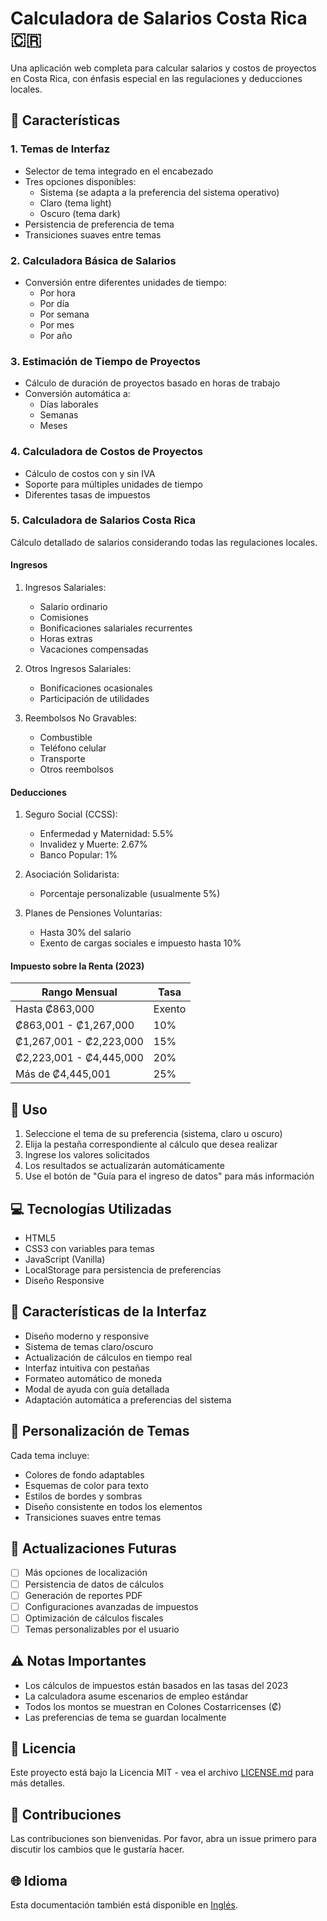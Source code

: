 # Calculadora de Salarios Costa Rica 🇨🇷

Una aplicación web completa para calcular salarios y costos de proyectos en Costa Rica, con énfasis especial en las regulaciones y deducciones locales.

## 🌟 Características

### 1. Temas de Interfaz
- Selector de tema integrado en el encabezado
- Tres opciones disponibles:
  - Sistema (se adapta a la preferencia del sistema operativo)
  - Claro (tema light)
  - Oscuro (tema dark)
- Persistencia de preferencia de tema
- Transiciones suaves entre temas

### 2. Calculadora Básica de Salarios
- Conversión entre diferentes unidades de tiempo:
  - Por hora
  - Por día
  - Por semana
  - Por mes
  - Por año

### 3. Estimación de Tiempo de Proyectos
- Cálculo de duración de proyectos basado en horas de trabajo
- Conversión automática a:
  - Días laborales
  - Semanas
  - Meses

### 4. Calculadora de Costos de Proyectos
- Cálculo de costos con y sin IVA
- Soporte para múltiples unidades de tiempo
- Diferentes tasas de impuestos

### 5. Calculadora de Salarios Costa Rica
Cálculo detallado de salarios considerando todas las regulaciones locales.

#### Ingresos
1. Ingresos Salariales:
   - Salario ordinario
   - Comisiones
   - Bonificaciones salariales recurrentes
   - Horas extras
   - Vacaciones compensadas

2. Otros Ingresos Salariales:
   - Bonificaciones ocasionales
   - Participación de utilidades

3. Reembolsos No Gravables:
   - Combustible
   - Teléfono celular
   - Transporte
   - Otros reembolsos

#### Deducciones
1. Seguro Social (CCSS):
   - Enfermedad y Maternidad: 5.5%
   - Invalidez y Muerte: 2.67%
   - Banco Popular: 1%

2. Asociación Solidarista:
   - Porcentaje personalizable (usualmente 5%)

3. Planes de Pensiones Voluntarias:
   - Hasta 30% del salario
   - Exento de cargas sociales e impuesto hasta 10%

#### Impuesto sobre la Renta (2023)
| Rango Mensual | Tasa |
|---------------|------|
| Hasta ₡863,000 | Exento |
| ₡863,001 - ₡1,267,000 | 10% |
| ₡1,267,001 - ₡2,223,000 | 15% |
| ₡2,223,001 - ₡4,445,000 | 20% |
| Más de ₡4,445,001 | 25% |

## 🚀 Uso

1. Seleccione el tema de su preferencia (sistema, claro u oscuro)
2. Elija la pestaña correspondiente al cálculo que desea realizar
3. Ingrese los valores solicitados
4. Los resultados se actualizarán automáticamente
5. Use el botón de "Guía para el ingreso de datos" para más información

## 💻 Tecnologías Utilizadas

- HTML5
- CSS3 con variables para temas
- JavaScript (Vanilla)
- LocalStorage para persistencia de preferencias
- Diseño Responsive

## 📱 Características de la Interfaz

- Diseño moderno y responsive
- Sistema de temas claro/oscuro
- Actualización de cálculos en tiempo real
- Interfaz intuitiva con pestañas
- Formateo automático de moneda
- Modal de ayuda con guía detallada
- Adaptación automática a preferencias del sistema

## 🎨 Personalización de Temas

Cada tema incluye:
- Colores de fondo adaptables
- Esquemas de color para texto
- Estilos de bordes y sombras
- Diseño consistente en todos los elementos
- Transiciones suaves entre temas

## 🔄 Actualizaciones Futuras

- [ ] Más opciones de localización
- [ ] Persistencia de datos de cálculos
- [ ] Generación de reportes PDF
- [ ] Configuraciones avanzadas de impuestos
- [ ] Optimización de cálculos fiscales
- [ ] Temas personalizables por el usuario

## ⚠️ Notas Importantes

- Los cálculos de impuestos están basados en las tasas del 2023
- La calculadora asume escenarios de empleo estándar
- Todos los montos se muestran en Colones Costarricenses (₡)
- Las preferencias de tema se guardan localmente

## 📝 Licencia

Este proyecto está bajo la Licencia MIT - vea el archivo [LICENSE.md](LICENSE.md) para más detalles.

## 🤝 Contribuciones

Las contribuciones son bienvenidas. Por favor, abra un issue primero para discutir los cambios que le gustaría hacer.

## 🌐 Idioma

Esta documentación también está disponible en [Inglés](README_EN.md).
